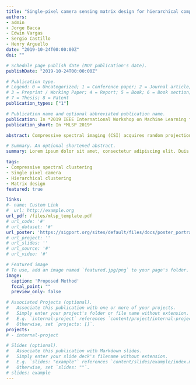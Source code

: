 ```yaml
---
title: "Single-pixel camera sensing matrix design for hierarchical compressed spectral clustering"
authors:
- admin
- Jorge Bacca
- Edwin Vargas
- Sergio Castillo
- Henry Arguello
date: "2019-10-24T00:00:00Z"
doi: ""

# Schedule page publish date (NOT publication's date).
publishDate: "2019-10-24T00:00:00Z"

# Publication type.
# Legend: 0 = Uncategorized; 1 = Conference paper; 2 = Journal article;
# 3 = Preprint / Working Paper; 4 = Report; 5 = Book; 6 = Book section;
# 7 = Thesis; 8 = Patent
publication_types: ["1"]

# Publication name and optional abbreviated publication name.
publication: In *2019 IEEE International Workshop on Machine Learning for Signal Processing*
publication_short: In *MLSP 2019*

abstract: Compressive spectral imaging (CSI) acquires random projections of a spectral scene. Typically, before applying any post-processing task, e.g. clustering, it is required a computationally expensive reconstruction of the underlying 3D scene. Therefore, several works focus on improving the reconstruction quality by adaptively designing the sensing matrix aiming at better post-processing results. Instead, this paper proposes a hierarchical adaptive approach to design a sensing matrix of the single pixel camera,  such that pixel clustering  can be performed in the compressed domain. Specifically, in each step of the hierarchical model, a sensing matrix is designed such that clustering features can be extracted directly from the compressed measurements. Finally, the complete segmentation map is obtained with the majority voting method in the partial clustering results at each hierarchy step. In general, an overall accuracy of 78.94%, and 65.35% was obtained using the ``Salinas'', and `` Pavia University'' spectral image datasets, respectively.

# Summary. An optional shortened abstract.
summary: Lorem ipsum dolor sit amet, consectetur adipiscing elit. Duis posuere tellus ac convallis placerat. Proin tincidunt magna sed ex sollicitudin condimentum.

tags:
- Compressive spectral clustering
- Single pixel camera
- Hierarchical clustering
- Matrix design
featured: true

links:
#- name: Custom Link
#  url: http://example.org
url_pdf: /files/mlsp_template.pdf
# url_code: '#'
# url_dataset: '#'
url_poster: 'https://sigport.org/sites/default/files/docs/poster_portrait.pdf'
# url_project: ''
# url_slides: ''
# url_source: '#'
# url_video: '#'

# Featured image
# To use, add an image named `featured.jpg/png` to your page's folder. 
image:
  caption: 'Proposed Method'
  focal_point: ""
  preview_only: false

# Associated Projects (optional).
#   Associate this publication with one or more of your projects.
#   Simply enter your project's folder or file name without extension.
#   E.g. `internal-project` references `content/project/internal-project/index.md`.
#   Otherwise, set `projects: []`.
projects:
# - internal-project

# Slides (optional).
#   Associate this publication with Markdown slides.
#   Simply enter your slide deck's filename without extension.
#   E.g. `slides: "example"` references `content/slides/example/index.md`.
#   Otherwise, set `slides: ""`.
# slides: example
---
```


